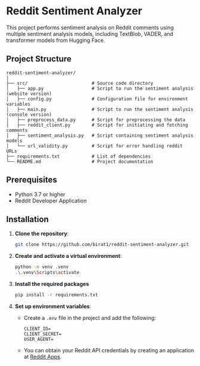 # Reddit Sentiment Analyzer

This project performs sentiment analysis on Reddit comments using multiple sentiment analysis models, including TextBlob, VADER, and transformer models from Hugging Face.

## Project Structure

```plaintext
reddit-sentiment-analyzer/
│
├── src/                        # Source code directory
│   ├── app.py                  # Script to run the sentiment analysis (website version)
│   ├── config.py               # Configuration file for environment variables
│   ├── main.py                 # Script to run the sentiment analysis (console version)
│   ├── preprocess_data.py      # Script for preprocessing the data
│   ├── reddit_client.py        # Script for initiating and fetching comments
│   ├── sentiment_analysis.py   # Script containing sentiment analysis models
│   └── url_validity.py         # Script for error handling reddit URLs
├── requirements.txt            # List of dependencies
└── README.md                   # Project documentation
```

## Prerequisites

- Python 3.7 or higher
- Reddit Developer Application

## Installation

1. **Clone the repository**:

    ```sh
    git clone https://github.com/birat1/reddit-sentiment-analyzer.git
    ```

2. **Create and activate a virtual environment**:

    ```sh
    python -m venv .venv
    .\.venv\Scripts\activate
    ```

3. **Install the required packages**

    ```sh
    pip install -r requirements.txt
    ```

4. **Set up environment variables**:

    - Create a `.env` file in the project and add the following:

        ```env
        CLIENT_ID=
        CLIENT_SECRET=
        USER_AGENT=
        ```

    - You can obtain your Reddit API credentials by creating an application at [Reddit Apps](https://www.reddit.com/prefs/apps/).
